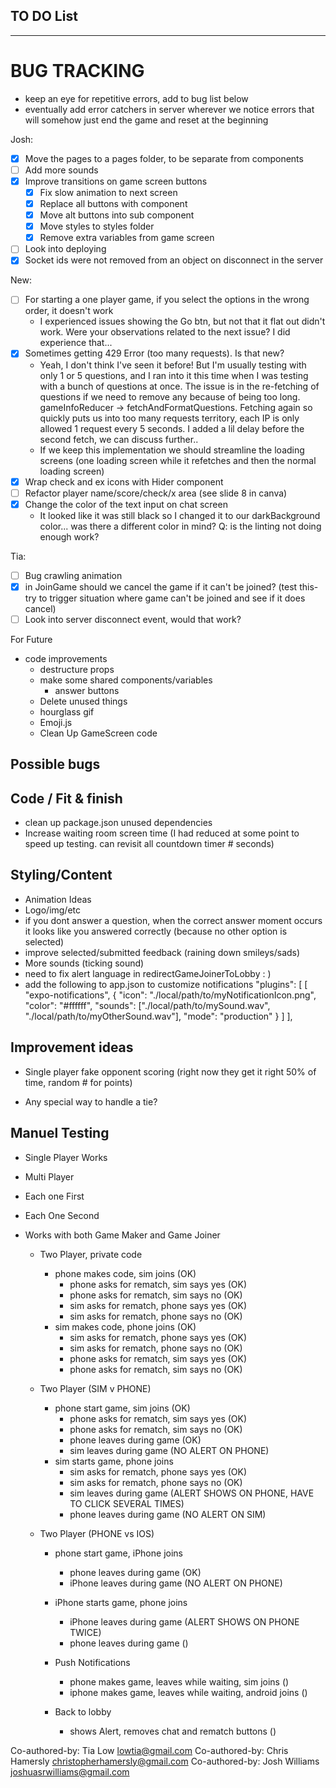 ## TO DO List
***************************

 # BUG TRACKING
 - keep an eye for repetitive errors, add to bug list below
 - eventually add error catchers in server wherever we notice errors that will somehow just end the game and reset at the beginning

Josh:
- [x] Move the pages to a pages folder, to be separate from components
- [ ] Add more sounds
- [x] Improve transitions on game screen buttons
  - [x] Fix slow animation to next screen
  - [x] Replace all buttons with component
  - [x] Move alt buttons into sub component
  - [x] Move styles to styles folder
  - [x] Remove extra variables from game screen
- [ ] Look into deploying
- [x] Socket ids were not removed from an object on disconnect in the server

New:
- [ ] For starting a one player game, if you select the options in the wrong order, it doesn't work 
  - I experienced issues showing the Go btn, but not that it flat out didn't work. Were your observations related to the next issue? I did experience that...
- [x] Sometimes getting 429 Error (too many requests). Is that new? 
  - Yeah, I don't think I've seen it before! But I'm usually testing with only 1 or 5 questions, and I ran into it this time when I was testing with a bunch of questions at once. The issue is in the re-fetching of questions if we need to remove any because of being too long. gameInfoReducer -> fetchAndFormatQuestions. Fetching again so quickly puts us into too many requests territory, each IP is only allowed 1 request every 5 seconds. I added a lil delay before the second fetch, we can discuss further..
  - If we keep this implementation we should streamline the loading screens (one loading screen while it refetches and then the normal loading screen)
- [x] Wrap check and ex icons with Hider component
- [ ] Refactor player name/score/check/x area (see slide 8 in canva)
- [x] Change the color of the text input on chat screen 
  - It looked like it was still black so I changed it to our darkBackground color... was there a different color in mind?
Q: is the linting not doing enough work?

Tia: 
- [ ] Bug crawling animation
- [x] in JoinGame should we cancel the game if it can't be joined? (test this- try to trigger situation where game can't be joined and see if it does cancel)
- [ ] Look into server disconnect event, would that work?

For Future
- code improvements
  - destructure props
  - make some shared components/variables
    - answer buttons
  - Delete unused things
   - hourglass gif
   - Emoji.js
  - Clean Up GameScreen code
 

## Possible bugs

## Code / Fit & finish
- clean up package.json unused dependencies
- Increase waiting room screen time (I had reduced at some point to speed up testing. can revisit all countdown timer # seconds)

## Styling/Content
- Animation Ideas
- Logo/img/etc
- if you dont answer a question, when the correct answer moment occurs it looks like you answered correctly (because no other option is selected)
- improve selected/submitted feedback (raining down smileys/sads)
- More sounds (ticking sound)
- need to fix alert language in redirectGameJoinerToLobby   : )
- add the following to app.json to customize notifications
    "plugins": [
      [
        "expo-notifications",
        {
          "icon": "./local/path/to/myNotificationIcon.png",
          "color": "#ffffff",
          "sounds": ["./local/path/to/mySound.wav", "./local/path/to/myOtherSound.wav"],
          "mode": "production"
        }
      ]
    ],

## Improvement ideas
* Single player fake opponent scoring (right now they get it right 50% of time, random # for points)
- Any special way to handle a tie?

## Manuel Testing
- Single Player Works
- Multi Player
- Each one First
- Each One Second
- Works with both Game Maker and Game Joiner 

  - Two Player, private code
    - phone makes code, sim joins (OK)
        - phone asks for rematch, sim says yes (OK)
        - phone asks for rematch, sim says no (OK)
        - sim asks for rematch, phone says yes (OK)
        - sim asks for rematch, phone says no (OK)
    - sim makes code, phone joins (OK)
        - sim asks for rematch, phone says yes (OK)
        - sim asks for rematch, phone says no (OK)
        - phone asks for rematch, sim says yes (OK)
        - phone asks for rematch, sim says no (OK)

  - Two Player (SIM v PHONE)
    - phone start game, sim joins (OK)
        - phone asks for rematch, sim says yes (OK)
        - phone asks for rematch, sim says no (OK)
        - phone leaves during game (OK)
        - sim leaves during game (NO ALERT ON PHONE)
    - sim starts game, phone joins
        - sim asks for rematch, phone says yes (OK)
        - sim asks for rematch, phone says no (OK)
        - sim leaves during game (ALERT SHOWS ON PHONE, HAVE TO CLICK SEVERAL TIMES)
        - phone leaves during game (NO ALERT ON SIM)

  - Two Player (PHONE vs IOS)
    - phone start game, iPhone joins
        - phone leaves during game (OK)
        - iPhone leaves during game (NO ALERT ON PHONE)
    - iPhone starts game, phone joins
        - iPhone leaves during game (ALERT SHOWS ON PHONE TWICE)
        - phone leaves during game ()

    - Push Notifications
      - phone makes game, leaves while waiting, sim joins ()
      - iphone makes game, leaves while waiting, android joins ()

    - Back to lobby
      - shows Alert, removes chat and rematch buttons ()



Co-authored-by: Tia Low <lowtia@gmail.com>
Co-authored-by: Chris Hamersly <christopherhamersly@gmail.com>
Co-authored-by: Josh Williams <joshuasrwilliams@gmail.com>
